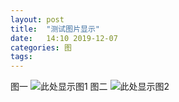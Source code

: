 ```yaml
---
layout: post
title:  "测试图片显示"
date:   14:10 2019-12-07
categories: 图
tags: 
---
```

图一
![此处显示图1](http://img.deliberate-practice.club/reduxExportWhole.png)
图二
![此处显示图2](http://img.deliberate-practice.club/war_run.png)